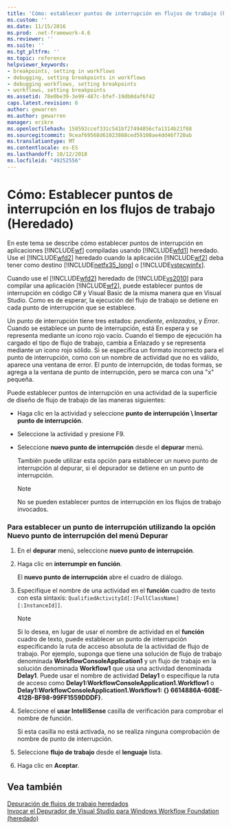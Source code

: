 ```yaml
---
title: 'Cómo: establecer puntos de interrupción en flujos de trabajo (heredado) | Microsoft Docs'
ms.custom: ''
ms.date: 11/15/2016
ms.prod: .net-framework-4.6
ms.reviewer: ''
ms.suite: ''
ms.tgt_pltfrm: ''
ms.topic: reference
helpviewer_keywords:
- breakpoints, setting in workflows
- debugging, setting breakpoints in workflows
- debugging workflows, setting breakpoints
- workflows, setting breakpoints
ms.assetid: 78e0be39-3e99-487c-bfef-19db0daf6f42
caps.latest.revision: 6
author: gewarren
ms.author: gewarren
manager: erikre
ms.openlocfilehash: 158592ccef331c541bf27494856cfa1314b21f88
ms.sourcegitcommit: 9ceaf69568d61023868ced59108ae4dd46f720ab
ms.translationtype: MT
ms.contentlocale: es-ES
ms.lasthandoff: 10/12/2018
ms.locfileid: "49252556"
---
```

# <a name="how-to-set-breakpoints-in-workflows-legacy"></a>Cómo: Establecer puntos de interrupción en los flujos de trabajo (Heredado)
En este tema se describe cómo establecer puntos de interrupción en aplicaciones [!INCLUDE[wf](../includes/wf-md.md)] compiladas usando [!INCLUDE[wfd1](../includes/wfd1-md.md)] heredado. Use el [!INCLUDE[wfd2](../includes/wfd2-md.md)] heredado cuando la aplicación [!INCLUDE[wf2](../includes/wf2-md.md)] deba tener como destino [!INCLUDE[netfx35_long](../includes/netfx35-long-md.md)] o [!INCLUDE[vstecwinfx](../includes/vstecwinfx-md.md)].  
  
 Cuando use el [!INCLUDE[wfd2](../includes/wfd2-md.md)] heredado de [!INCLUDE[vs2010](../includes/vs2010-md.md)] para compilar una aplicación [!INCLUDE[wf2](../includes/wf2-md.md)], puede establecer puntos de interrupción en código C# y Visual Basic de la misma manera que en Visual Studio. Como es de esperar, la ejecución del flujo de trabajo se detiene en cada punto de interrupción que se establece.  
  
 Un punto de interrupción tiene tres estados: *pendiente*, *enlazados*, y *Error*. Cuando se establece un punto de interrupción, está En espera y se representa mediante un icono rojo vacío. Cuando el tiempo de ejecución ha cargado el tipo de flujo de trabajo, cambia a Enlazado y se representa mediante un icono rojo sólido. Si se especifica un formato incorrecto para el punto de interrupción, como con un nombre de actividad que no es válido, aparece una ventana de error. El punto de interrupción, de todas formas, se agrega a la ventana de punto de interrupción, pero se marca con una "x" pequeña.  
  
 Puede establecer puntos de interrupción en una actividad de la superficie de diseño de flujo de trabajo de las maneras siguientes:  
  
-   Haga clic en la actividad y seleccione **punto de interrupción \ Insertar punto de interrupción**.  
  
-   Seleccione la actividad y presione F9.  
  
-   Seleccione **nuevo punto de interrupción** desde el **depurar** menú.  
  
     También puede utilizar esta opción para establecer un nuevo punto de interrupción al depurar, si el depurador se detiene en un punto de interrupción.  
  
    > [!NOTE]
    >  No se pueden establecer puntos de interrupción en los flujos de trabajo invocados.  
  
### <a name="to-set-a-breakpoint-using-the-new-breakpoint-option-on-the-debug-menu"></a>Para establecer un punto de interrupción utilizando la opción Nuevo punto de interrupción del menú Depurar  
  
1.  En el **depurar** menú, seleccione **nuevo punto de interrupción**.  
  
2.  Haga clic en **interrumpir en función**.  
  
     El **nuevo punto de interrupción** abre el cuadro de diálogo.  
  
3.  Especifique el nombre de una actividad en el **función** cuadro de texto con esta sintaxis: `QualifiedActivityId[:[FullClassName][:InstanceId]]`.  
  
    > [!NOTE]
    >  Si lo desea, en lugar de usar el nombre de actividad en el **función** cuadro de texto, puede establecer un punto de interrupción especificando la ruta de acceso absoluta de la actividad de flujo de trabajo. Por ejemplo, suponga que tiene una solución de flujo de trabajo denominada **WorkflowConsoleApplication1** y un flujo de trabajo en la solución denominada **Workflow1** que usa una actividad denominada **Delay1**. Puede usar el nombre de actividad **Delay1** o especifique la ruta de acceso como **Delay1:WorkflowConsoleApplication1.Workflow1** o **Delay1:WorkflowConsoleApplication1.Workflow1: {} 6614886A-608E-412B-BF98-99FF1559DDDF}**.  
  
4.  Seleccione el **usar IntelliSense** casilla de verificación para comprobar el nombre de función.  
  
     Si esta casilla no está activada, no se realiza ninguna comprobación de nombre de punto de interrupción.  
  
5.  Seleccione **flujo de trabajo** desde el **lenguaje** lista.  
  
6.  Haga clic en **Aceptar**.  
  
## <a name="see-also"></a>Vea también  
 [Depuración de flujos de trabajo heredados](../workflow-designer/debugging-legacy-workflows.md)   
 [Invocar el Depurador de Visual Studio para Windows Workflow Foundation (heredado)](../workflow-designer/invoking-the-visual-studio-debugger-for-windows-workflow-foundation-legacy.md)
